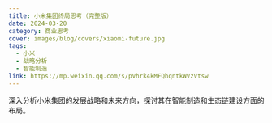 ```yaml
---
title: 小米集团终局思考（完整版）
date: 2024-03-20
category: 商业思考
cover: images/blog/covers/xiaomi-future.jpg
tags:
  - 小米
  - 战略分析
  - 智能制造
link: https://mp.weixin.qq.com/s/pVhrk4kMFQhqntkWVzVtsw
---
```


深入分析小米集团的发展战略和未来方向，探讨其在智能制造和生态链建设方面的布局。
